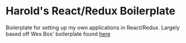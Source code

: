 # Harold's React/Redux Boilerplate
Boilerplate for setting up my own applications in React/Redux. Largely based off Wes Bos' boilerplate found [here](https://github.com/wesbos/Learn-Redux)
